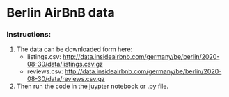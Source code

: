 # Berlin AirBnB data

### Instructions:
1. The data can be downloaded form here:
	- listings.csv: http://data.insideairbnb.com/germany/be/berlin/2020-08-30/data/listings.csv.gz
	- reviews.csv: http://data.insideairbnb.com/germany/be/berlin/2020-08-30/data/reviews.csv.gz
2. Then run the code in the juypter notebook or .py file.